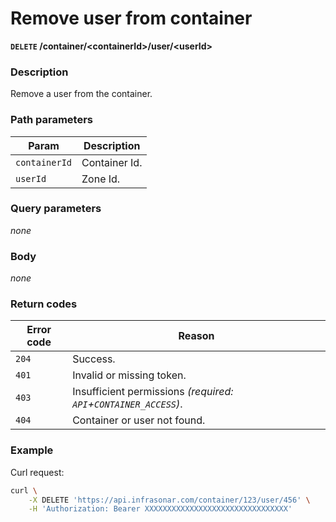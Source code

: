 # Remove user from container
**`DELETE` /container/<containerId\>/user/<userId\>**

### Description
Remove a user from the container.

### Path parameters
Param               | Description
--------------------|-------------
`containerId`       | Container Id.
`userId`            | Zone Id.

### Query parameters
_none_

### Body
_none_

### Return codes
Error code  | Reason
------------|--------
`204`       | Success.
`401`       | Invalid or missing token.
`403`       | Insufficient permissions _(required: `API`+`CONTAINER_ACCESS`)_.
`404`       | Container or user not found.

### Example
Curl request:
```bash
curl \
    -X DELETE 'https://api.infrasonar.com/container/123/user/456' \
    -H 'Authorization: Bearer XXXXXXXXXXXXXXXXXXXXXXXXXXXXXXXX'
```
